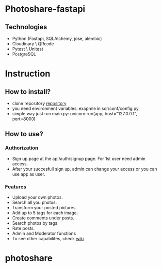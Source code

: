 # Photoshare-fastapi


## Technologies
* Python (Fastapi, SQLAlchemy, jose, alembic)
* Cloudinary \ QRcode
* Pytest \ Unitest
* PostgreSQL

# Instruction
  
## How to install?
* clone repository [repository](https://github.com/pawelzajac95/photoshare-fastapi)
* you need environment variables: exapmle in scr/conf/config.py
* simple way just run main.py: uvicorn.run(app, host="127.0.0.1", port=8000)
 

## How to use?
### Authorization

* Sign up page at the api/auth/signup page. For 1st user need admin access.
* After your succesfull sign up, admin can change your access or you can use app as user.

### Features

* Upload your own photos.
* Search all you photos.
* Transform your posted pictures.
* Add up to 5 tags for each image.
* Create comments under posts.
* Search photos by tags.
* Rate posts.
* Admin and Moderator functions
* To see other capabilites, check [wiki](../../wiki)



# photoshare
